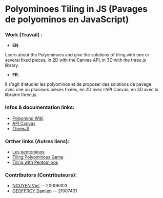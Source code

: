 
# Polyominoes Tiling in JS (Pavages de polyominos en JavaScript)


### Work (Travail) :

- **EN**:

Learn about the Polyominoes and give the solutions of tiling with one or several fixed pieces, in 2D with the Canvas API, in 3D with the three.js library.

- **FR**:

Il s'agit d'étudier les polyominos et de proposer des solutions de pavage avec une ou plusieurs pièces fixées, en 2D avec l'API Canvas, en 3D avec la librairie three.js. 


### Infos & documentation links:

- [Polyomino Wiki](https://en.wikipedia.org/wiki/Polyomino)
- [API Canvas](https://developer.mozilla.org/en-US/docs/Web/API/Canvas_API)
- [ThreeJS](https://threejs.org/)


### Orther links (Autres liens):

- [Les pentominos](https://www.monunivers.com/pento/)
- [Tiling Polyominoes Game](https://demonstrations.wolfram.com/TilingPolyominoesGame/)
- [Tiling with Pentominos](https://demonstrations.wolfram.com/TilingWithPentominos/)


### Contributors (Contributeurs):

- [NGUYEN Viet](https://github.com/Viet281101) -- 20006303
- [GEOFFROY Damien](https://github.com/D-TheProgrammer) -- 21007431 


